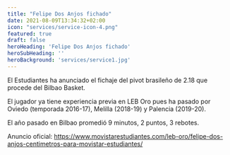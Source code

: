 ```yaml
---
title: "Felipe Dos Anjos fichado"
date: 2021-08-09T13:34:32+02:00
icon: "services/service-icon-4.png"
featured: true
draft: false
heroHeading: 'Felipe Dos Anjos fichado'
heroSubHeading: ''
heroBackground: 'services/service1.jpg'
---
```


El Estudiantes ha anunciado el fichaje del pivot brasileño de 2.18 que procede del Bilbao Basket.

El jugador ya tiene experiencia previa en LEB Oro pues ha pasado por Oviedo (temporada 2016-17), Melilla (2018-19) y Palencia (2019-20).

El año pasado en Bilbao promedió 9 minutos, 2 puntos, 3 rebotes.

Anuncio oficial: https://www.movistarestudiantes.com/leb-oro/felipe-dos-anjos-centimetros-para-movistar-estudiantes/ 
